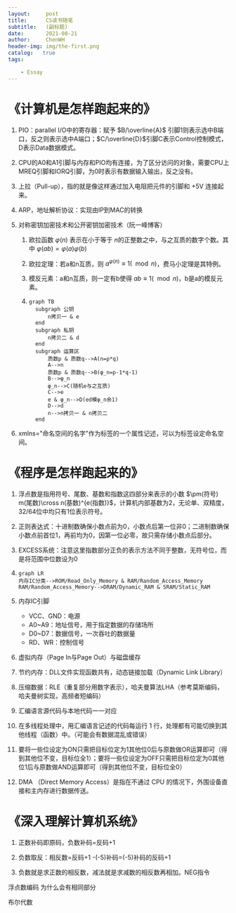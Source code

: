 ```yaml
---
layout:     post
title:      CS读书随笔
subtitle:   (副标题) 
date:       2021-08-21
author:     ChenWH
header-img: img/the-first.png
catalog:   true
tags:

    - Essay
---
```




<script type="text/x-mathjax-config">
  MathJax.Hub.Config({
    tex2jax: {
      inlineMath: [ ['$','$'], ["\\(","\\)"] ],
      processEscapes: true
    }
  });
</script>
<script src="https://cdn.mathjax.org/mathjax/latest/MathJax.js?config=TeX-AMS-MML_HTMLorMML" type="text/javascript"></script>

# 《计算机是怎样跑起来的》

1. PIO：parallel I/O中的寄存器：赋予 $B/\overline{A}$ 引脚1则表示选中B端口，反之则表示选中A端口；$C/\overline{D}$​ 引脚C表示Control控制模式，D表示Data数据模式。

2. CPU的A0和A1引脚与内存和PIO均有连接，为了区分访问的对象，需要CPU上MREQ引脚和IORQ引脚，为0时表示有数据输入输出，反之没有。

3. 上拉（Pull-up），指的就是像这样通过加入电阻把元件的引脚和 +5V 连接起来。

4. ARP，地址解析协议：实现由IP到MAC的转换

5. 对称密钥加密技术和公开密钥加密技术（阮一峰博客）

   1. 欧拉函数 $\varphi(n)$ 表示在小于等于 $n$​ 的正整数之中，与之互质的数字个数。其中 $\varphi(ab)=\varphi(a)\varphi(b)$

   2. 欧拉定理：若a和n互质，则 $a^{\varphi(n)}\equiv 1(\mod n)$​​ ​，费马小定理是其特例。

   3. 模反元素：a和n互质，则一定有b使得 $ab\equiv1(\mod n)$​​​，b是a的模反元素。

   4. ```mermaid
      graph TB
      	subgraph 公钥
      		n拷贝一 & e
      	end
      	subgraph 私钥
      		n拷贝二 & d
      	end
      	subgraph 运算区
      		质数p & 质数q-->A(n=p*q)
      		A-->n
      		质数p & 质数q-->B(φ_n=p-1*q-1)
      		B-->φ_n
      		φ_n-->C(随机e与之互质)
      		C-->e
      		e & φ_n-->D(ed模φ_n余1)
      		D-->d
      		n-->n拷贝一 & n拷贝二
      	end
      ```

6. xmlns="命名空间的名字"作为标签的一个属性记述，可以为标签设定命名空间。

# 《程序是怎样跑起来的》

1. 浮点数是指用符号、尾数、基数和指数这四部分来表示的小数 $\pm(符号) m(尾数)\cross n(基数)^{e(指数)}$，计算机内部基数为2，无论单、双精度，32/64位中均只有1位表示符号。

2. 正则表达式：十进制数确保小数点前为0，小数点后第一位非0；二进制数确保小数点前首位1，再前均为0，因第一位必零，故只需存储小数点后部分。

3. EXCESS系统：注意这里指数部分正负的表示方法不同于整数，无符号位，而是将范围中位数设为0

4. ```mermaid
   graph LR
   内存IC分类-->ROM/Read_Only_Memory & RAM/Random_Access_Memory
   RAM/Random_Access_Memory-->DRAM/Dynamic_RAM & SRAM/Static_RAM
   ```

5. 内存IC引脚

   - VCC、GND：电源
   - A0~A9：地址信号，用于指定数据的存储场所
   - D0~D7：数据信号，一次吞吐的数据量
   - RD、WR：控制信号

6. 虚拟内存（Page In与Page Out）与磁盘缓存

7. 节约内存：DLL文件实现函数共有，动态链接加载（Dynamic Link Library）

8. 压缩数据：RLE（重复部分用数字表示），哈夫曼算法LHA（参考莫斯编码，哈夫曼树实现，高频者短编码）

9. 汇编语言源代码与本地代码一一对应

10. 在多线程处理中，用汇编语言记述的代码每运行 1 行，处理都有可能切换到其他线程（函数）中。（可能会有数据混乱或错误）

11. 要将一些位设定为ON只需把目标位定为1其他位0后与原数做OR运算即可（得到其他位不变，目标位全1）；要将一些位设定为OFF只需把目标位定为0其他位1后与原数做AND运算即可（得到其他位不变，目标位全0）

12. DMA （Direct Memory Access）是指在不通过 CPU 的情况下，外围设备直接和主内存进行数据传送。


# 《深入理解计算机系统》

1. 正数补码即原码，负数补码=反码+1

2. 负数取反：相反数=反码+1            -(-5)补码=(-5)补码的反码+1

3. 负数就是求正数的相反数，减法就是求减数的相反数再相加。NEG指令

浮点数编码  为什么会有相同部分

布尔代数
